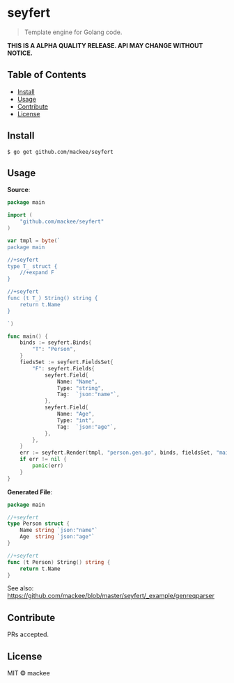 # seyfert
> Template engine for Golang code.

**THIS IS A ALPHA QUALITY RELEASE. API MAY CHANGE WITHOUT NOTICE.**

## Table of Contents

* [Install](https://github.com/mackee/blob/master/README.md#Install)
* [Usage](https://github.com/mackee/blob/master/README.md#Usage)
* [Contribute](https://github.com/mackee/blob/master/README.md#Contribute)
* [License](https://github.com/mackee/blob/master/README.md#License)

## Install

```
$ go get github.com/mackee/seyfert
```

## Usage

**Source**:
```go
package main

import (
	"github.com/mackee/seyfert"
)

var tmpl = byte(`
package main

//+seyfert
type T_ struct {
	//+expand F
}

//+seyfert
func (t T_) String() string {
	return t.Name
}

`)

func main() {
	binds := seyfert.Binds{
		"T": "Person",
	}
	fiedsSet := seyfert.FieldsSet{
		"F": seyfert.Fields{
			seyfert.Field{
				Name: "Name",
				Type: "string",
				Tag:  `json:"name"`,
			},
			seyfert.Field{
				Name: "Age",
				Type: "int",
				Tag:  `json:"age"`,
			},
		},
	}
	err := seyfert.Render(tmpl, "person.gen.go", binds, fieldsSet, "main")
	if err != nil {
		panic(err)
	}
}
```

**Generated File**:

```go
package main

//+seyfert
type Person struct {
	Name string `json:"name"`
	Age  string `json:"age"`
}

//+seyfert
func (t Person) String() string {
	return t.Name
}
```

See also: https://github.com/mackee/blob/master/seyfert/_example/genreqparser

## Contribute

PRs accepted.

## License

MIT © mackee
